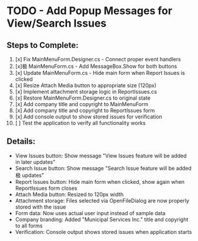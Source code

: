 # TODO - Add Popup Messages for View/Search Issues

## Steps to Complete:
1. [x] Fix MainMenuForm.Designer.cs - Connect proper event handlers
2. [x]极 MainMenuForm.cs - Add MessageBox.Show for both buttons
3. [x] Update MainMenuForm.cs - Hide main form when Report Issues is clicked
4. [x] Resize Attach Media button to appropriate size (120px)
5. [x] Implement attachment storage logic in ReportIssues.cs
6. [x] Restore MainMenuForm.Designer.cs to original state
7. [x] Add company title and copyright to MainMenuForm
8. [x] Add company title and copyright to ReportIssues form
9. [x] Add console output to show stored issues for verification
10. [ ] Test the application to verify all functionality works

## Details:
- View Issues button: Show message "View Issues feature will be added in later updates"
- Search Issue button: Show message "Search Issue feature will be added极 updates"
- Report Issues button: Hide main form when clicked, show again when ReportIssues form closes
- Attach Media button: Resized to 120px width
- Attachment storage: Files selected via OpenFileDialog are now properly stored with the issue
- Form data: Now uses actual user input instead of sample data
- Company branding: Added "Municipal Services Inc." title and copyright to all forms
- Verification: Console output shows stored issues when application starts
